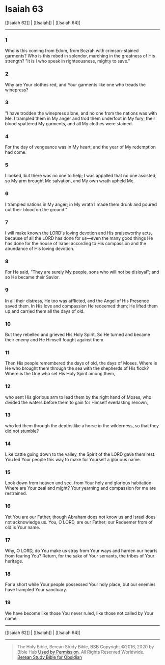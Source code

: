 # Isaiah 63

[[Isaiah 62]] | [[Isaiah]] | [[Isaiah 64]]

---

### 1
Who is this coming from Edom, from Bozrah with crimson-stained garments? Who is this robed in splendor, marching in the greatness of His strength? "It is I who speak in righteousness, mighty to save."

### 2
Why are Your clothes red, and Your garments like one who treads the winepress?

### 3
"I have trodden the winepress alone, and no one from the nations was with Me. I trampled them in My anger and trod them underfoot in My fury; their blood spattered My garments, and all My clothes were stained.

### 4
For the day of vengeance was in My heart, and the year of My redemption had come.

### 5
I looked, but there was no one to help; I was appalled that no one assisted; so My arm brought Me salvation, and My own wrath upheld Me.

### 6
I trampled nations in My anger; in My wrath I made them drunk and poured out their blood on the ground."

### 7
I will make known the LORD's loving devotion and His praiseworthy acts, because of all the LORD has done for us—even the many good things He has done for the house of Israel according to His compassion and the abundance of His loving devotion.

### 8
For He said, "They are surely My people, sons who will not be disloyal"; and so He became their Savior.

### 9
In all their distress, He too was afflicted, and the Angel of His Presence saved them. In His love and compassion He redeemed them; He lifted them up and carried them all the days of old.

### 10
But they rebelled and grieved His Holy Spirit. So He turned and became their enemy and He Himself fought against them.

### 11
Then His people remembered the days of old, the days of Moses. Where is He who brought them through the sea with the shepherds of His flock? Where is the One who set His Holy Spirit among them,

### 12
who sent His glorious arm to lead them by the right hand of Moses, who divided the waters before them to gain for Himself everlasting renown,

### 13
who led them through the depths like a horse in the wilderness, so that they did not stumble?

### 14
Like cattle going down to the valley, the Spirit of the LORD gave them rest. You led Your people this way to make for Yourself a glorious name.

### 15
Look down from heaven and see, from Your holy and glorious habitation. Where are Your zeal and might? Your yearning and compassion for me are restrained.

### 16
Yet You are our Father, though Abraham does not know us and Israel does not acknowledge us. You, O LORD, are our Father; our Redeemer from of old is Your name.

### 17
Why, O LORD, do You make us stray from Your ways and harden our hearts from fearing You? Return, for the sake of Your servants, the tribes of Your heritage.

### 18
For a short while Your people possessed Your holy place, but our enemies have trampled Your sanctuary.

### 19
We have become like those You never ruled, like those not called by Your name.

---

[[Isaiah 62]] | [[Isaiah]] | [[Isaiah 64]]

---

> The Holy Bible, Berean Study Bible, BSB
> Copyright &copy;2016, 2020 by Bible Hub
> [Used by Permission](https://berean.bible/terms.htm). All Rights Reserved Worldwide.
> [Berean Study Bible for Obsidian](https://github.com/gapmiss/berean-study-bible-for-obsidian)</small>

